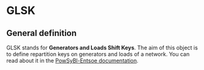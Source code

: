 # GLSK

## General definition

GLSK stands for **Generators and Loads Shift Keys**. 
The aim of this object is to define repartition keys on generators and loads of a network. 
You can read about it in the [PowSyBl-Entsoe documentation](https://powsybl-entsoe.readthedocs.io).
